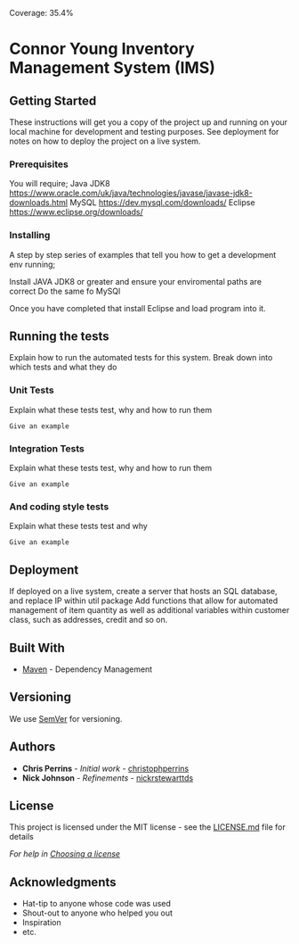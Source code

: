 Coverage: 35.4%
# Connor Young Inventory Management System (IMS) 

## Getting Started

These instructions will get you a copy of the project up and running on your local machine for development and testing purposes. See deployment for notes on how to deploy the project on a live system.

### Prerequisites

You will require; 
Java JDK8 https://www.oracle.com/uk/java/technologies/javase/javase-jdk8-downloads.html
MySQL https://dev.mysql.com/downloads/
Eclipse https://www.eclipse.org/downloads/

### Installing

A step by step series of examples that tell you how to get a development env running;

Install JAVA JDK8 or greater and ensure your enviromental paths are correct
Do the same fo MySQl 

Once you have completed that install Eclipse and load program into it. 

## Running the tests

Explain how to run the automated tests for this system. Break down into which tests and what they do

### Unit Tests 

Explain what these tests test, why and how to run them

```
Give an example
```

### Integration Tests 
Explain what these tests test, why and how to run them

```
Give an example
```

### And coding style tests

Explain what these tests test and why

```
Give an example
```

## Deployment

If deployed on a live system, create a server that hosts an SQL database, and replace IP within util package
Add functions that allow for automated management of item quantity as well as additional variables 
within customer class, such as addresses, credit and so on. 

## Built With

* [Maven](https://maven.apache.org/) - Dependency Management

## Versioning

We use [SemVer](http://semver.org/) for versioning.

## Authors

* **Chris Perrins** - *Initial work* - [christophperrins](https://github.com/christophperrins)
* **Nick Johnson** - *Refinements* - [nickrstewarttds](https://github.com/nickrstewarttds)

## License

This project is licensed under the MIT license - see the [LICENSE.md](LICENSE.md) file for details 

*For help in [Choosing a license](https://choosealicense.com/)*

## Acknowledgments

* Hat-tip to anyone whose code was used
* Shout-out to anyone who helped you out
* Inspiration
* etc.
